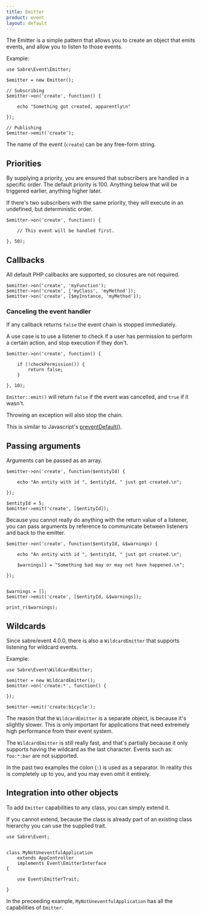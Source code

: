 ```yaml
---
title: Emitter
product: event
layout: default
---
```


The Emitter is a simple pattern that allows you to create an object
that emits events, and allow you to listen to those events.

Example:

    use Sabre\Event\Emitter;

    $emitter = new Emitter();

    // Subscribing
    $emitter->on('create', function() {

        echo "Something got created, apparently\n"

    });

    // Publishing
    $emitter->emit('create');

The name of the event (`create`) can be any free-form string.

Priorities
----------

By supplying a priority, you are ensured that subscribers are handled in a
specific order. The default priority is 100. Anything below that will be
triggered earlier, anything higher later.

If there's two subscribers with the same priority, they will execute in an
undefined, but deterministic order.

    $emitter->on('create', function() {

        // This event will be handled first.

    }, 50);

Callbacks
---------

All default PHP callbacks are supported, so closures are not required.

    $emitter->on('create', 'myFunction');
    $emitter->on('create', ['myClass', 'myMethod']);
    $emitter->on('create', [$myInstance, 'myMethod']);

### Canceling the event handler

If any callback returns `false` the event chain is stopped immediately.

A use case is to use a listener to check if a user has permission to perform
a certain action, and stop execution if they don't.

    $emitter->on('create', function() {

        if (!checkPermission()) {
            return false;
        }

    }, 10);

`Emitter::emit()` will return `false` if the event was cancelled, and
`true` if it wasn't.

Throwing an exception will also stop the chain.

This is similar to Javascript's [preventDefault()][1].

Passing arguments
-----------------

Arguments can be passed as an array.

    $emitter->on('create', function($entityId) {

        echo "An entity with id ", $entityId, " just got created.\n";

    });

    $entityId = 5;
    $emitter->emit('create', [$entityId]);

Because you cannot really do anything with the return value of a listener,
you can pass arguments by reference to communicate between listeners and
back to the emitter.

    $emitter->on('create', function($entityId, &$warnings) {

        echo "An entity with id ", $entityId, " just got created.\n";

        $warnings[] = "Something bad may or may not have happened.\n";

    });


    $warnings = [];
    $emitter->emit('create', [$entityId, &$warnings]);

    print_r($warnings);


Wildcards
---------

Since sabre/event 4.0.0, there is also a `WildcardEmitter` that supports
listening for wildcard events.

Example:

    use Sabre\Event\WildcardEmitter;

    $emitter = new WildcardEmitter();
    $emitter->on('create:*', function() {

    });

    $emitter->emit('create:bicycle');


The reason that the `WildcardEmitter` is a separate object, is because it's
slightly slower. This is only important for applications that need extremely
high performance from their event system.

The `WildcardEmitter` is still really fast, and that's partially because it
only supports having the wildcard as the last character. Events such as:
`foo:*:bar` are not supported.

In the past two examples the colon (`:`) is used as a separator. In reality
this is completely up to you, and you may even omit it entirely.


Integration into other objects
------------------------------

To add `Emitter` capabilities to any class, you can simply extend it.

If you cannot extend, because the class is already part of an existing class
hierarchy you can use the supplied trait.

    use Sabre\Event;


    class MyNotUneventfulApplication
        extends AppController
        implements Event\EmitterInterface
    {

        use Event\EmitterTrait;

    }

In the preceeding example, `MyNotUneventfulApplication` has all the
capabilities of `Emitter`.


[1]: https://developer.mozilla.org/en-US/docs/Web/API/Event/preventDefault
